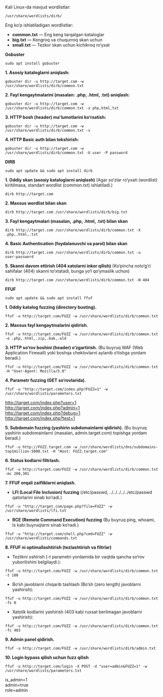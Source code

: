 Kali Linux-da mavjud wordlistlar:   
```
/usr/share/wordlists/dirb/
```   
Eng ko‘p ishlatiladigan wordlistlar:   
 - **common.txt** — Eng keng tarqalgan kataloglar
 - **big.txt** — Kengroq va chuqurroq skan uchun
 - **small.txt** — Tezkor skan uchun kichikroq ro‘yxat

**Gobuster**  

```
sudo apt install gobuster
```

**1. Asosiy kataloglarni aniqlash:**
```
gobuster dir -u http://target.com -w /usr/share/wordlists/dirb/common.txt
```

**2. Fayl kengaytmalarini (masalan: .php, .html, .txt) aniqlash:**   
```
gobuster dir -u http://target.com -w /usr/share/wordlists/dirb/common.txt -x php,html,txt
```   

**3. HTTP bosh (header) ma'lumotlarini ko‘rsatish:**   
```
gobuster dir -u http://target.com -w /usr/share/wordlists/dirb/common.txt -v
```

**4. HTTP Basic auth bilan tekshirish:**   
```
gobuster dir -u http://target.com -w /usr/share/wordlists/dirb/common.txt -U user -P password
```

**DIRB**    
```
sudo apt update && sudo apt install dirb
```   

**1. Oddiy skan (asosiy kataloglarni aniqlash)** (Agar so‘zlar ro‘yxati (wordlist) kiritilmasa, standart wordlist (common.txt) ishlatiladi.)   
```
dirb http://target.com
```   

**2. Maxsus wordlist bilan skan**   
```
dirb http://target.com /usr/share/wordlists/dirb/big.txt
```

**3. Fayl kengaytmalari (masalan, .php, .html, .txt) bilan skan**   
```
dirb http://target.com /usr/share/wordlists/dirb/common.txt -X .php,.html,.txt
```    

**4. Basic Authentication (foydalanuvchi va parol) bilan skan**   
```
dirb http://target.com /usr/share/wordlists/dirb/common.txt -u user:password
```   

**5. Skanni davom ettirish (404 xatolarni inkor qilish)** (Ko‘pincha noto‘g‘ri sahifalar (404) skanni to‘xtatadi, bunga yo‘l qo‘ymaslik uchun)   
```
dirb http://target.com /usr/share/wordlists/dirb/common.txt -N 404
```   

**FFUF**   
```
sudo apt update && sudo apt install ffuf
```   
**1. Oddiy katalog fuzzing (directory busting).**
```
ffuf -u http://target.com/FUZZ -w /usr/share/wordlists/dirb/common.txt
```
 
**2. Maxsus fayl kengaytmalarini qidirish.**   
```
ffuf -u http://target.com/FUZZ -w /usr/share/wordlists/dirb/common.txt -e .php,.html,.zip,.bak,.old
```   

**3. HTTP so‘rov boshini (header) o‘zgartirish.** (Bu buyruq WAF (Web Application Firewall) yoki boshqa cheklovlarni aylanib o‘tishga yordam beradi.)   
```
ffuf -u http://target.com/FUZZ -w /usr/share/wordlists/dirb/common.txt -H "User-Agent: Mozilla/5.0"
```    

**4. Parametr fuzzing (GET so‘rovlarida).**   
```
ffuf -u "http://target.com/index.php?FUZZ=1" -w /usr/share/wordlists/parameters.txt
```   
http://target.com/index.php?user=1  
http://target.com/index.php?admin=1  
http://target.com/index.php?debug=1  
http://target.com/index.php?test=1      

**5. Subdomain fuzzing (yashirin subdomainlarni qidirish).** (Bu buyruq yashirin subdomainlarni (masalan, admin.target.com) topishga yordam beradi.)    
```
ffuf -u http://FUZZ.target.com -w /usr/share/wordlists/dns/subdomains-top1million-5000.txt -H "Host: FUZZ.target.com"
```   

**6. Status kodlarni filtrlash.**   
```
ffuf -u http://target.com/FUZZ -w /usr/share/wordlists/dirb/common.txt -mc 200,301
```

**7. FFUF orqali zaifliklarni aniqlash.**   
 - **LFI (Local File Inclusion) fuzzing** (/etc/passwd, ../../../../../etc/passwd qatorlarini sinab ko‘radi.)  
```
ffuf -u "http://target.com/page.php?file=FUZZ" -w /usr/share/wordlists/lfi.txt
```
 - **RCE (Remote Command Execution) fuzzing** (Bu buyruq ping, whoami, ls kabi buyruqlarni sinab ko‘radi.)   
```
ffuf -u "http://target.com/shell.php?cmd=FUZZ" -w /usr/share/wordlists/commands.txt
```   

**8. FFUF ni optimallashtirish (tezlashtirish va filtrlar)**   
 - Tezlikni oshirish (-t parametri yordamida bir vaqtda qancha so‘rov yuborilishini belgilaydi.):
```
ffuf -u http://target.com/FUZZ -w /usr/share/wordlists/dirb/common.txt -t 100
```   
 - Bo‘sh javoblarni chiqarib tashlash (Bo‘sh (zero length) javoblarni yashirish):
```
ffuf -u http://target.com/FUZZ -w /usr/share/wordlists/dirb/common.txt -fs 0
```
 - Xatolik kodlarini yashirish (403 kabi ruxsat berilmagan javoblarni yashirish):
```
ffuf -u http://target.com/FUZZ -w /usr/share/wordlists/dirb/common.txt -fc 403
```   

**9. Admin panel qidirish.**   
```
ffuf -u http://target.com/FUZZ -w /usr/share/wordlists/dirb/admin.txt
```

**10. Login bypass qilish uchun fuzz qilish**   
```
ffuf -u http://target.com/login -X POST -d "user=admin&FUZZ=1" -w /usr/share/wordlists/parameters.txt
```
is_admin=1  
admin=true  
role=admin  


